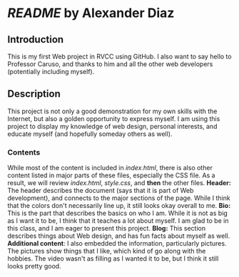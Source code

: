 # *README* by Alexander Diaz

## Introduction
This is my first Web project in RVCC using GitHub. I also want to say hello to Professor Caruso, and thanks to him and all the other web developers (potentially including myself).

## Description
This project is not only a good demonstration for my own skills with the Internet, but also a golden opportunity to express myself. I am using this project to display my knowledge of web design, personal interests, and educate myself (and hopefully someday others as well).

### Contents
While most of the content is included in *index.html*, there is also other content listed in major parts of these files, especially the CSS file. As a result, we will review *index.html*, *style.css*, and **then** the other files.
**Header:** The header describes the document (says that it is part of Web development), and connects to the major sections of the page. While I think that the colors don't necessarily line up, it still looks okay overall to me.
**Bio:** This is the part that describes the basics on who I am. While it is not as big as I want it to be, I think that it teaches a lot about myself. I am glad to be in this class, and I am eager to present this project.
**Blog:** This section describes things about Web design, and has fun facts about myself as well.
**Additional content**: I also embedded the information, particularly pictures. The pictures show things that I like, which kind of go along with the hobbies. The video wasn't as filling as I wanted it to be, but I think it still looks pretty good.

<!---
## How I Rate It
To be honest, I would give this project a(n) 8 out of 10. I could have put more work into it before the last day, but I have put in a lot of work now.
--->
